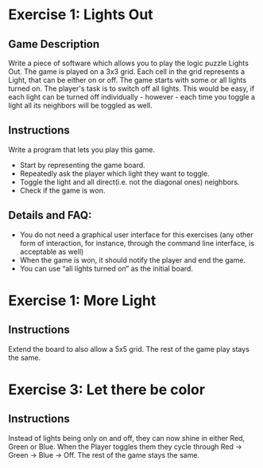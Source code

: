  # Exercise 1: Lights Out 
 
 ## Game Description 
 
 Write a piece of software which allows you to play the logic puzzle Lights Out. The game is played 
 on  a 3x3 grid. Each cell in the grid represents a  Light, that can be either on or off. The game starts 
 with some or all lights turned on. The player's task is to switch off all lights. This would be easy, if 
 each light can be turned off individually - however - each time you toggle a light all its neighbors 
 will be toggled as well. 
 
 ## Instructions 
 
 Write a program that lets you play this game. 
 -   Start by representing the game board. 
 -   Repeatedly ask the player which light they want to toggle. 
 -   Toggle the light and all direct(i.e. not the diagonal ones) neighbors. 
 -   Check if the game is won. 
 
 ## Details and FAQ: 
 -   You do not need a graphical user interface for this exercises (any other form of 
 interaction, for instance, through the command line interface, is acceptable as well) 
 -   When the game is won, it should notify the player and end the game. 
 -   You can use “all lights turned on” as the initial board. 


# Exercise 1: More Light

## Instructions

 Extend the board to also allow a 5x5 grid. The rest of the game play stays the same.


# Exercise 3: Let there be color

## Instructions

Instead of lights being only on and off, they can now shine in either Red, Green or Blue. When the
Player toggles them they cycle through Red -> Green -> Blue -> Off. The rest of the game stays
the same.